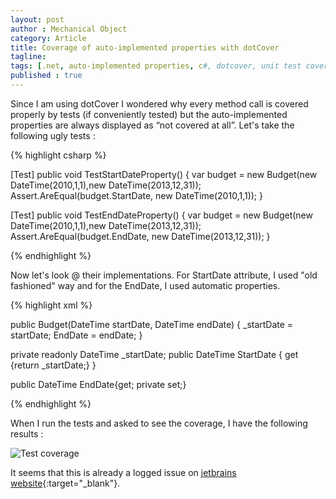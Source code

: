 ```yaml
---
layout: post
author : Mechanical Object
category: Article
title: Coverage of auto-implemented properties with dotCover
tagline: 
tags: [.net, auto-implemented properties, c#, dotcover, unit test coverage]
published : true
---
```

Since I am using dotCover I wondered why every method call is covered properly by tests (if conveniently 
tested) but the auto-implemented properties are always displayed as “not covered at all”. Let's take the 
following ugly tests :

<!--more-->

{% highlight csharp %}

[Test]
public void TestStartDateProperty()
{
    var budget = new Budget(new DateTime(2010,1,1),new DateTime(2013,12,31));
    Assert.AreEqual(budget.StartDate, new DateTime(2010,1,1));
}

[Test]
public void TestEndDateProperty()
{
    var budget = new Budget(new DateTime(2010,1,1),new DateTime(2013,12,31));
    Assert.AreEqual(budget.EndDate, new DateTime(2013,12,31));
}

{% endhighlight %}


Now let's look @ their implementations. For StartDate attribute, I used "old fashioned" way and for 
the EndDate, I used automatic properties.

{% highlight xml %}

public Budget(DateTime startDate, DateTime endDate)
{
   _startDate = startDate;
   EndDate = endDate;
}

private readonly DateTime _startDate;
public DateTime StartDate
{
   get {return _startDate;}
}

public DateTime EndDate{get; private set;}

{% endhighlight %}

When I run the tests and asked to see the coverage, I have the following results : 

![Test coverage](http://i.imgur.com/MYO4elnl.png)

It seems that this is already a logged issue on 
[jetbrains website](https://youtrack.jetbrains.com/issue/DCVR-4103){:target="_blank"}.